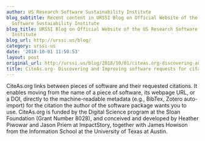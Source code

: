 ```yaml
---
author: US Research Software Sustainability Institute
blog_subtitle: Recent content in URSSI Blog on Official Website of the US Research
  Software Sustaiability Institute
blog_title: URSSI Blog on Official Website of the US Research Software Sustaiability
  Institute
blog_url: http://urssi.us/blog/
category: urssi-us
date: '2018-10-01 11:50:53'
layout: post
original_url: http://urssi.us/blog/2018/10/01/citeas.org-discovering-and-improving-software-requests-for-citation/
title: CiteAs.org- Discovering and Improving software requests for citation
---
```


CiteAs.org links between pieces of software and their requested citations. It enables moving from the name of a piece of software, its webpage URL, or a DOI, directly to the machine-readable metadata (e.g., BibTex, Zotero auto-import) for the citation the author of the software package wants you to use. CiteAs.org is funded by the Digital Science program at the Sloan Foundation (Grant Number 8028), and conceived and developed by Heather Piwowar and Jason Priem at ImpactStory, together with James Howison from the Information School at the University of Texas at Austin.